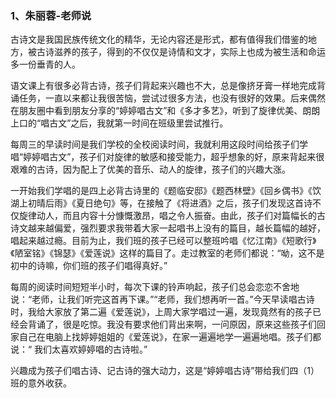 ### 1、朱丽蓉-老师说
古诗文是我国民族传统文化的精华，无论内容还是形式，都有值得我们借鉴的地方，被古诗滋养的孩子，得到的不仅仅是诗情和文才，实际上也成为被生活和命运多一份垂青的人。

语文课上有很多必背古诗，孩子们背起来兴趣也不大，总是像挤牙膏一样地完成背诵任务，一直以来都让我很苦恼，尝试过很多方法，也没有很好的效果。后来偶然在朋友圈中看到朋友分享的“婷婷唱古文”和《多才多艺》，听到了旋律优美、朗朗上口的“唱古文”之后，我就第一时间在班级里尝试推行。

每周三的早读时间是我们学校的全校阅读时间，我就利用这段时间给孩子们学唱“婷婷唱古文”，孩子们对旋律的敏感和接受能力，超乎想象的好，原来背起来很艰难的古诗，因为配上了优美的音乐、动人的旋律，孩子们的兴趣大涨。

一开始我们学唱的是四上必背古诗里的《题临安邸》《题西林壁》《回乡偶书》《饮湖上初晴后雨》《夏日绝句》等，在接触了《将进酒》之后，孩子们发现这首诗不仅旋律动人，而且内容十分慷慨激昂，唱之令人振奋。由此，孩子们对篇幅长的古诗文越来越偏爱，强烈要求我带着大家一起唱书上没有的篇目，越长篇幅的越好，唱起来越过瘾。目前为止，我们班的孩子已经可以整班吟唱《忆江南》《短歌行》《陋室铭》《锦瑟》《爱莲说》这样的篇目了。走过教室的老师们都说：“呦，这不是初中的诗嘛，你们班的孩子们唱得真好。”

每周的阅读时间短短半小时，每次下课的铃声响起，孩子们总会恋恋不舍地说：“老师，让我们听完这首再下课。”“老师，我们想再听一首。”今天早读唱古诗时，我给大家放了第二遍《爱莲说》，上周大家学唱过一遍，发现竟然有的孩子已经会背诵了，很是吃惊。我没有要求他们背出来啊，一问原因，原来这些孩子们回家自己在电脑上找婷婷姐姐的《爱莲说》，在家一遍遍地学一遍遍地唱。孩子们都说：“ 我们太喜欢婷婷唱的古诗啦。”

兴趣成为孩子们唱古诗、记古诗的强大动力，这是“婷婷唱古诗”带给我们四（1）班的意外收获。
